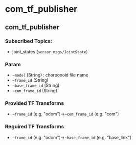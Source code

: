 # com_tf_publisher

## com_tf_publisher

### Subscribed Topics:
- joint_states (`sensor_msgs/JointState`)

### Param
- `~model` (String) : choreonoid file name
- `~frame_id` (String)
- `~base_frame_id` (String)
- `~com_frame_id` (String)

### Provided TF Transforms
- `~frame_id` (e.g. "odom")->`~com_frame_id` (e.g. "com")

### Reguired TF Transforms
- `~frame_id` (e.g. "odom")->`~base_frame_id` (e.g. "base_link")

